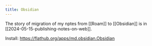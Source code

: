 ```yaml
---
title: Obsidian
---
```

The story of migration of my nptes from [[Roam]] to [[Obsidian]] is in [[2024-05-15-publishing-notes-on-web]].

Install: https://flathub.org/apps/md.obsidian.Obsidian